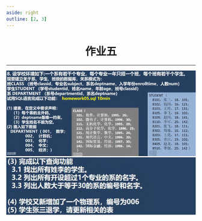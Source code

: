 ```yaml
---
aside: right
outline: [2, 3]
---
```


<h1 style="text-align: center;">作业五</h1>
 
- - -

<img src="./5-1.png" style="width:800px;margin:0px auto" />

<br>

<img src="./5-2.png" style="width:800px;margin:0px auto" />
